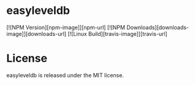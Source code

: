 # easyleveldb

[![NPM Version][npm-image]][npm-url]
[![NPM Downloads][downloads-image]][downloads-url]
[![Linux Build][travis-image]][travis-url]



# License

easyleveldb is released under the MIT license.
